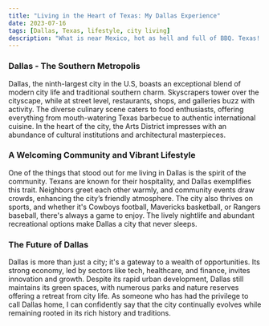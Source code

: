 ```yaml
---
title: "Living in the Heart of Texas: My Dallas Experience"
date: 2023-07-16
tags: [Dallas, Texas, lifestyle, city living]
description: "What is near Mexico, hot as hell and full of BBQ. Texas! Read more about the history of this neat state."
---
```


### Dallas - The Southern Metropolis

Dallas, the ninth-largest city in the U.S, boasts an exceptional blend of modern city life and traditional southern charm. Skyscrapers tower over the cityscape, while at street level, restaurants, shops, and galleries buzz with activity. The diverse culinary scene caters to food enthusiasts, offering everything from mouth-watering Texas barbecue to authentic international cuisine. In the heart of the city, the Arts District impresses with an abundance of cultural institutions and architectural masterpieces.

### A Welcoming Community and Vibrant Lifestyle

One of the things that stood out for me living in Dallas is the spirit of the community. Texans are known for their hospitality, and Dallas exemplifies this trait. Neighbors greet each other warmly, and community events draw crowds, enhancing the city’s friendly atmosphere. The city also thrives on sports, and whether it's Cowboys football, Mavericks basketball, or Rangers baseball, there's always a game to enjoy. The lively nightlife and abundant recreational options make Dallas a city that never sleeps.

### The Future of Dallas

Dallas is more than just a city; it's a gateway to a wealth of opportunities. Its strong economy, led by sectors like tech, healthcare, and finance, invites innovation and growth. Despite its rapid urban development, Dallas still maintains its green spaces, with numerous parks and nature reserves offering a retreat from city life. As someone who has had the privilege to call Dallas home, I can confidently say that the city continually evolves while remaining rooted in its rich history and traditions.